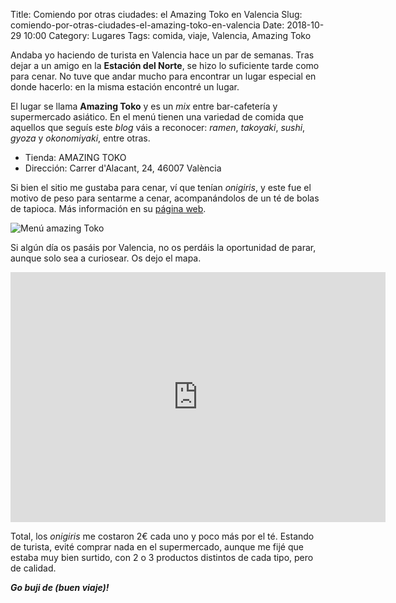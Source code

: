 Title: Comiendo por otras ciudades: el Amazing Toko en Valencia
Slug: comiendo-por-otras-ciudades-el-amazing-toko-en-valencia
Date: 2018-10-29 10:00
Category: Lugares
Tags: comida, viaje, Valencia, Amazing Toko



Andaba yo haciendo de turista en Valencia hace un par de semanas. Tras dejar a un amigo en la **Estación del Norte**, se hizo lo suficiente tarde como para cenar. No tuve que andar mucho para encontrar un lugar especial en donde hacerlo: en la misma estación encontré un lugar.

El lugar se llama **Amazing Toko** y es un *mix* entre bar-cafetería y supermercado asiático. En el menú tienen una variedad de comida que aquellos que seguís este *blog* váis a reconocer: *ramen*, *takoyaki*, *sushi*, *gyoza* y *okonomiyaki*, entre otras.

* Tienda: AMAZING TOKO
* Dirección: Carrer d'Alacant, 24, 46007 València

Si bien el sitio me gustaba para cenar, ví que tenían *onigiris*, y este fue el motivo de peso para sentarme a cenar, acompanándolos de un té de bolas de tapioca. Más información en su [página web](http://amazingtoko.es/).

![Menú amazing Toko]({static}/images/menu_amazing_toko.jpg)

Si algún día os pasáis por Valencia, no os perdáis la oportunidad de parar, aunque solo sea a curiosear. Os dejo el mapa.

<iframe src="https://www.google.com/maps/embed?pb=!1m14!1m8!1m3!1d12320.287916001174!2d-0.38155165717773437!3d39.467702583169874!3m2!1i1024!2i768!4f13.1!3m3!1m2!1s0x0%3A0xda7c354e247dae32!2sAMAZING+TOKO!5e0!3m2!1ses!2ses!4v1524132678158" width="600" height="400" frameborder="0" style="border:0" allowfullscreen></iframe>

Total, los *onigiris* me costaron 2€ cada uno y poco más por el té. Estando de turista, evité comprar nada en el supermercado, aunque me fijé que estaba muy bien surtido, con 2 o 3 productos distintos de cada tipo, pero de calidad.

***Go buji de (buen viaje)!***
